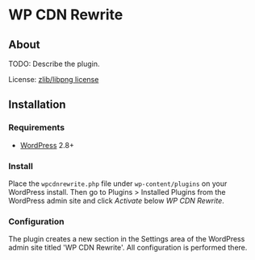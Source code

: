 WP CDN Rewrite
==============
About
-----
TODO: Describe the plugin.

License: [zlib/libpng license][1]

Installation
------------
### Requirements
+ [WordPress][2] 2.8+

### Install
Place the `wpcdnrewrite.php` file under `wp-content/plugins` on your 
WordPress install. Then go to Plugins > Installed Plugins from the 
WordPress admin site and click _Activate_ below _WP CDN Rewrite_.

### Configuration
The plugin creates a new section in the Settings area of the 
WordPress admin site titled 'WP CDN Rewrite'. All configuration is 
performed there.

[1]: http://opensource.org/licenses/zlib-license
[2]: http://wordpress.org
